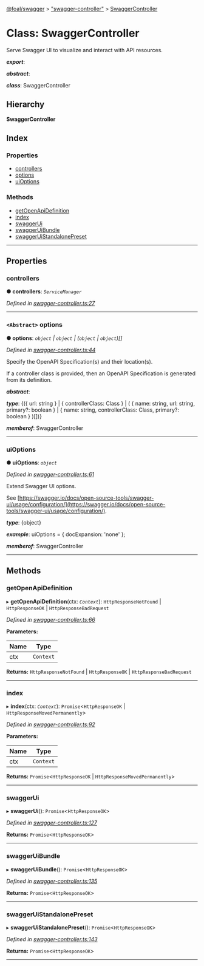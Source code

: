 [@foal/swagger](../README.md) > ["swagger-controller"](../modules/_swagger_controller_.md) > [SwaggerController](../classes/_swagger_controller_.swaggercontroller.md)

# Class: SwaggerController

Serve Swagger UI to visualize and interact with API resources.

*__export__*: 

*__abstract__*: 

*__class__*: SwaggerController

## Hierarchy

**SwaggerController**

## Index

### Properties

* [controllers](_swagger_controller_.swaggercontroller.md#controllers)
* [options](_swagger_controller_.swaggercontroller.md#options)
* [uiOptions](_swagger_controller_.swaggercontroller.md#uioptions)

### Methods

* [getOpenApiDefinition](_swagger_controller_.swaggercontroller.md#getopenapidefinition)
* [index](_swagger_controller_.swaggercontroller.md#index)
* [swaggerUi](_swagger_controller_.swaggercontroller.md#swaggerui)
* [swaggerUiBundle](_swagger_controller_.swaggercontroller.md#swaggeruibundle)
* [swaggerUiStandalonePreset](_swagger_controller_.swaggercontroller.md#swaggeruistandalonepreset)

---

## Properties

<a id="controllers"></a>

###  controllers

**● controllers**: *`ServiceManager`*

*Defined in [swagger-controller.ts:27](https://github.com/FoalTS/foal/blob/538afb23/packages/swagger/src/swagger-controller.ts#L27)*

___
<a id="options"></a>

### `<Abstract>` options

**● options**: *`object` \| `object` \| (`object` \| `object`)[]*

*Defined in [swagger-controller.ts:44](https://github.com/FoalTS/foal/blob/538afb23/packages/swagger/src/swagger-controller.ts#L44)*

Specify the OpenAPI Specification(s) and their location(s).

If a controller class is provided, then an OpenAPI Specification is generated from its definition.

*__abstract__*: 

*__type__*: {({ url: string } \| { controllerClass: Class } \| ( { name: string, url: string, primary?: boolean } \| { name: string, controllerClass: Class, primary?: boolean } )\[\])}

*__memberof__*: SwaggerController

___
<a id="uioptions"></a>

###  uiOptions

**● uiOptions**: *`object`*

*Defined in [swagger-controller.ts:61](https://github.com/FoalTS/foal/blob/538afb23/packages/swagger/src/swagger-controller.ts#L61)*

Extend Swagger UI options.

See [https://swagger.io/docs/open-source-tools/swagger-ui/usage/configuration/](https://swagger.io/docs/open-source-tools/swagger-ui/usage/configuration/).

*__type__*: {object}

*__example__*: uiOptions = { docExpansion: 'none' };

*__memberof__*: SwaggerController

___

## Methods

<a id="getopenapidefinition"></a>

###  getOpenApiDefinition

▸ **getOpenApiDefinition**(ctx: *`Context`*): `HttpResponseNotFound` \| `HttpResponseOK` \| `HttpResponseBadRequest`

*Defined in [swagger-controller.ts:66](https://github.com/FoalTS/foal/blob/538afb23/packages/swagger/src/swagger-controller.ts#L66)*

**Parameters:**

| Name | Type |
| ------ | ------ |
| ctx | `Context` |

**Returns:** `HttpResponseNotFound` \| `HttpResponseOK` \| `HttpResponseBadRequest`

___
<a id="index"></a>

###  index

▸ **index**(ctx: *`Context`*): `Promise`<`HttpResponseOK` \| `HttpResponseMovedPermanently`>

*Defined in [swagger-controller.ts:92](https://github.com/FoalTS/foal/blob/538afb23/packages/swagger/src/swagger-controller.ts#L92)*

**Parameters:**

| Name | Type |
| ------ | ------ |
| ctx | `Context` |

**Returns:** `Promise`<`HttpResponseOK` \| `HttpResponseMovedPermanently`>

___
<a id="swaggerui"></a>

###  swaggerUi

▸ **swaggerUi**(): `Promise`<`HttpResponseOK`>

*Defined in [swagger-controller.ts:127](https://github.com/FoalTS/foal/blob/538afb23/packages/swagger/src/swagger-controller.ts#L127)*

**Returns:** `Promise`<`HttpResponseOK`>

___
<a id="swaggeruibundle"></a>

###  swaggerUiBundle

▸ **swaggerUiBundle**(): `Promise`<`HttpResponseOK`>

*Defined in [swagger-controller.ts:135](https://github.com/FoalTS/foal/blob/538afb23/packages/swagger/src/swagger-controller.ts#L135)*

**Returns:** `Promise`<`HttpResponseOK`>

___
<a id="swaggeruistandalonepreset"></a>

###  swaggerUiStandalonePreset

▸ **swaggerUiStandalonePreset**(): `Promise`<`HttpResponseOK`>

*Defined in [swagger-controller.ts:143](https://github.com/FoalTS/foal/blob/538afb23/packages/swagger/src/swagger-controller.ts#L143)*

**Returns:** `Promise`<`HttpResponseOK`>

___

